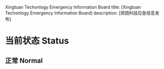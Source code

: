 Xingtuan Techonlogy Emergency Information Board
title: [Xingtuan Techonlogy Emergency Information Board]
description: [邢团科技应急信息发布]
# 当前状态 Status
## 正常 Normal
